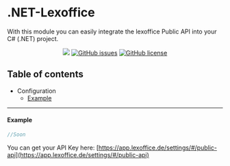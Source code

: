 # .NET-Lexoffice
With this module you can easily integrate the lexoffice Public API into your C# (.NET) project.

<p align="center">
    <img src="https://github.com/nils-kt/.NET-Lexoffice/workflows/.NET%20Core/badge.svg" />
    <a href="https://github.com/nils-kt/.NET-Lexoffice/issues"><img alt="GitHub issues" src="https://img.shields.io/github/issues/nils-kt/.NET-Lexoffice"></a>
    <a href="https://github.com/nils-kt/.NET-Lexoffice/blob/master/LICENSE"><img alt="GitHub license" src="https://img.shields.io/github/license/nils-kt/.NET-Lexoffice"></a>
</p>

## Table of contents
- Configuration
    - [Example](#example)
___
#### Example
```cs
//Soon
```
You can get your API Key here: [https://app.lexoffice.de/settings/#/public-api](https://app.lexoffice.de/settings/#/public-api)
